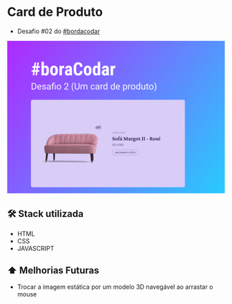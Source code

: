 # Card de Produto
- Desafio #02 do [#bordacodar](https://boracodar.dev)

![preview](./github/preview.png)

## 🛠️ Stack utilizada
- HTML 
- CSS
- JAVASCRIPT

## ⬆️ Melhorias Futuras
- Trocar a imagem estática por um modelo 3D navegável ao arrastar o mouse
